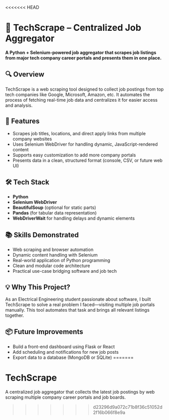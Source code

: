 <<<<<<< HEAD
# 💼 TechScrape – Centralized Job Aggregator

**A Python + Selenium-powered job aggregator that scrapes job listings from major tech company career portals and presents them in one place.**

## 🔍 Overview
TechScrape is a web scraping tool designed to collect job postings from top tech companies like Google, Microsoft, Amazon, etc. It automates the process of fetching real-time job data and centralizes it for easier access and analysis.

## 🚀 Features
- Scrapes job titles, locations, and direct apply links from multiple company websites  
- Uses Selenium WebDriver for handling dynamic, JavaScript-rendered content  
- Supports easy customization to add more company portals  
- Presents data in a clean, structured format (console, CSV, or future web UI)

## 🛠️ Tech Stack
- **Python**  
- **Selenium WebDriver**  
- **BeautifulSoup** (optional for static parts)  
- **Pandas** (for tabular data representation)  
- **WebDriverWait** for handling delays and dynamic elements

## 📚 Skills Demonstrated
- Web scraping and browser automation  
- Dynamic content handling with Selenium  
- Real-world application of Python programming  
- Clean and modular code architecture  
- Practical use-case bridging software and job tech

## 💡 Why This Project?
As an Electrical Engineering student passionate about software, I built TechScrape to solve a real problem I faced—visiting multiple job portals manually. This tool automates that task and brings all relevant listings together.

## 📦 Future Improvements
- Build a front-end dashboard using Flask or React  
- Add scheduling and notifications for new job posts  
- Export data to a database (MongoDB or SQLite)
=======
# TechScrape
A centralized job aggregator that collects the latest job postings by web scraping multiple company career portals and job boards.
>>>>>>> d23296d9a072c71b8f36c51052d2f16b066f8e9a
